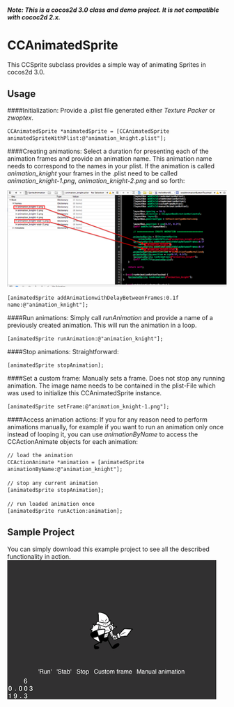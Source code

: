 ##### Note: This is a cocos2d 3.0 class and demo project. It is not compatible with cococ2d 2.x.



# CCAnimatedSprite

This CCSprite subclass provides a simple way of animating Sprites in cocos2d 3.0.

## Usage


####Initialization:
Provide a .plist file generated either *Texture Packer* or *zwoptex*.

	CCAnimatedSprite *animatedSprite = [CCAnimatedSprite animatedSpriteWithPlist:@"animation_knight.plist"];

####Creating animations:
Select a duration for presenting each of the animation frames and provide an animation name. 
This animation name needs to correspond to the names in your plist. If the animation is called 
*animation_knight* your frames in the .plist need to be called *animation_knight-1.png*, *animation_knight-2.png* and so forth:

![image](AnimationNames.png)

	[animatedSprite addAnimationwithDelayBetweenFrames:0.1f name:@"animation_knight"];
####Run animations:
Simply call *runAnimation* and provide a name of a previously created animation. This will run the animation in a loop.

	[animatedSprite runAnimation:@"animation_knight"];
	
####Stop animations:
Straightforward:
	
	[animatedSprite stopAnimation];

####Set a custom frame:
Manually sets a frame. Does not stop any running animation. The image name needs to be contained in the plist-File which was used to initialize this CCAnimatedSprite instance.
    
    [animatedSprite setFrame:@"animation_knight-1.png"];
    
####Access animation actions:
If you for any reason need to perform animations manually, for example if you want to run an animation only once instead of looping it, you can use *animationByName* to access the CCActionAnimate objects for each animation:
    
    // load the animation
    CCActionAnimate *animation = [animatedSprite animationByName:@"animation_knight"];
    
    // stop any current animation
    [animatedSprite stopAnimation];
    
    // run loaded animation once
    [animatedSprite runAction:animation];
    
## Sample Project
You can simply download this example project to see all the described functionality in action.
![image](CCAnimatedSprite.png)
